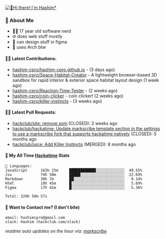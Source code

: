 [![👋Hi there! I'm Hashim*](/assets/intro.gif "Go To hashim-ali.work")](https://hashim-ali.work)

### 📖 About Me
- 👨‍💻 17 year old software nerd
- 🌐 does web stuff mostly
- 🎨 can design stuff in figma
- 🐧 uses Arch btw

#### 👷‍♂️ Latest Contributions:
- [hashim-cpro/hashim-cpro.github.io](https://github.com/hashim-cpro/hashim-cpro.github.io) -  (3 days ago)
- [hashim-cpro/Space-Habitat-Creator](https://github.com/hashim-cpro/Space-Habitat-Creator) - A lightweight browser-based 3D sandbox for rapid interior & exterior space habitat layout design (1 week ago)
- [hashim-cpro/Reaction-Time-Tester](https://github.com/hashim-cpro/Reaction-Time-Tester) -  (2 weeks ago)
- [hashim-cpro/coin-clicker](https://github.com/hashim-cpro/coin-clicker) - coin clicker!  (2 weeks ago)
- [hashim-cpro/killer-instincts](https://github.com/hashim-cpro/killer-instincts) -  (3 weeks ago)

#### 🧑‍💻 Latest Pull Requests:
- [hackclub/site: remove som](https://github.com/hackclub/site/pull/1651) (CLOSED): 2 weeks ago
- [hackclub/hackatime: Update markscribe template section in the settings to use a markscribe fork that supports hackatime natively](https://github.com/hackclub/hackatime/pull/258) (CLOSED): 5 months ago
- [hackclub/juice: Add  Killer Instincts](https://github.com/hackclub/juice/pull/248) (MERGED): 8 months ago

#### 📡 My All Time [Hackatime](https://hackatime.hackclub.com) Stats
```
💾 Languages:
JavaScript      163h 25m     ████████████░░░░░░░░░░░░░  49.55%
Jsx             74h 50m      █████░░░░░░░░░░░░░░░░░░░░  22.69%
Markdown        30h 7m       ██░░░░░░░░░░░░░░░░░░░░░░░   9.14%
Html            18h 45m      █░░░░░░░░░░░░░░░░░░░░░░░░   5.69%
Figma           17h 41m      █░░░░░░░░░░░░░░░░░░░░░░░░   5.36%

Total: 329h 50m 57s
```
#### 📮 Want to Contact me? (I don't bite)
```
email: hashimcpro@gmail.com
slack: Hashim (hackclub.com/slack)
```
_readme auto updates on the hour via: [markscribe](https://github.com/hashim-cpro/markscribe)_